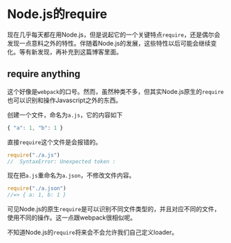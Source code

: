 # Node.js的require


现在几乎每天都在用Node.js，但是说起它的一个关键特点`require`，还是偶尔会发现一点意料之外的特性。伴随着Node.js的发展，这些特性以后可能会继续变化。等有新发现，再补充到这篇博客里面。


## require anything

这个好像是`webpack`的口号。然而，虽然种类不多，但其实Node.js原生的`require`也可以识别和操作Javascript之外的东西。

创建一个文件，命名为`a.js`，它的内容如下

```js
{ "a": 1, "b": 1 }
```

直接`require`这个文件是会报错的。

```js
require("./a.js")
//  SyntaxError: Unexpected token :
```

现在把`a.js`重命名为`a.json`，不修改文件内容。

```js
require("./a.json")
//=> { a: 1, b: 1 }
```

可见Node.js的原生`require`是可以识别不同文件类型的，并且对应不同的文件，使用不同的操作。这一点跟webpack很相似呢。

不知道Node.js的`require`将来会不会允许我们自己定义loader。
